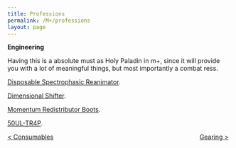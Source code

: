 ```yaml
---
title: Professions
permalink: /M+/professions
layout: page
---
```


**Engineering**

Having this is a absolute must as Holy Paladin in m+, since it will provide you with a lot of meaningful things, but most importantly a combat ress.

[Disposable Spectrophasic Reanimator](https://www.wowhead.com/item=184308/disposable-spectrophasic-reanimator).

[Dimensional Shifter](https://www.wowhead.com/spell=310495/dimensional-shifter).

[Momentum Redistributor Boots](https://www.wowhead.com/item=172912/momentum-redistributor-boots).

[50UL-TR4P](https://www.wowhead.com/spell=310493/50ul-tr4p).

<div>
<div style="text-align:left;display: inline-block;width: 49%;">
<a href="/M+/consumables"> < Consumables</a>
</div>
<div style="text-align:right;display: inline-block;width: 49%;">
<a href="/M+/gearing"> Gearing ></a>
</div>
</div>
